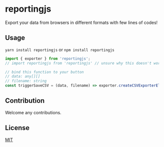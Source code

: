 # reportingjs
Export your data from browsers in different formats with few lines of codes!

## Usage
`yarn install reportingjs` or `npm install reportingjs`
```javascript
import { exporter } from 'reportingjs';
// import reportingjs from 'reportingjs' // unsure why this doesn't work

// bind this function to your button
// data: any[][]
// filename: string
const triggerSaveCSV = (data, filename) => exporter.createCSVExporterElement(data, filename).click();
```

## Contribution
Welcome any contributions.

## License
[MIT](https://github.com/jjkoh95/reportingjs/blob/master/LICENSE)
